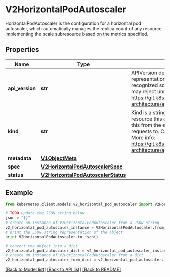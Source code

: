 # V2HorizontalPodAutoscaler

HorizontalPodAutoscaler is the configuration for a horizontal pod autoscaler, which automatically manages the replica count of any resource implementing the scale subresource based on the metrics specified.

## Properties

Name | Type | Description | Notes
------------ | ------------- | ------------- | -------------
**api_version** | **str** | APIVersion defines the versioned schema of this representation of an object. Servers should convert recognized schemas to the latest internal value, and may reject unrecognized values. More info: https://git.k8s.io/community/contributors/devel/sig-architecture/api-conventions.md#resources | [optional] 
**kind** | **str** | Kind is a string value representing the REST resource this object represents. Servers may infer this from the endpoint the kubernetes.client submits requests to. Cannot be updated. In CamelCase. More info: https://git.k8s.io/community/contributors/devel/sig-architecture/api-conventions.md#types-kinds | [optional] 
**metadata** | [**V1ObjectMeta**](V1ObjectMeta.md) |  | [optional] 
**spec** | [**V2HorizontalPodAutoscalerSpec**](V2HorizontalPodAutoscalerSpec.md) |  | [optional] 
**status** | [**V2HorizontalPodAutoscalerStatus**](V2HorizontalPodAutoscalerStatus.md) |  | [optional] 

## Example

```python
from kubernetes.client.models.v2_horizontal_pod_autoscaler import V2HorizontalPodAutoscaler

# TODO update the JSON string below
json = "{}"
# create an instance of V2HorizontalPodAutoscaler from a JSON string
v2_horizontal_pod_autoscaler_instance = V2HorizontalPodAutoscaler.from_json(json)
# print the JSON string representation of the object
print V2HorizontalPodAutoscaler.to_json()

# convert the object into a dict
v2_horizontal_pod_autoscaler_dict = v2_horizontal_pod_autoscaler_instance.to_dict()
# create an instance of V2HorizontalPodAutoscaler from a dict
v2_horizontal_pod_autoscaler_form_dict = v2_horizontal_pod_autoscaler.from_dict(v2_horizontal_pod_autoscaler_dict)
```
[[Back to Model list]](../README.md#documentation-for-models) [[Back to API list]](../README.md#documentation-for-api-endpoints) [[Back to README]](../README.md)


